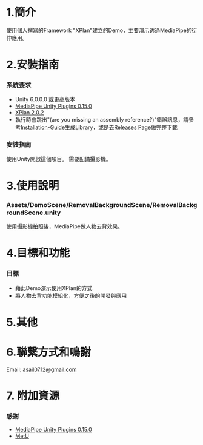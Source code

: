 # 1.簡介
使用個人撰寫的Framework "XPlan"建立的Demo，主要演示透過MediaPipe的衍伸應用。
 
# 2.安裝指南
### 系統要求
- Unity 6.0.0.0 或更高版本
- [MediaPipe Unity Plugins 0.15.0](https://github.com/homuler/MediaPipeUnityPlugin)
- [XPlan 2.0.2](https://github.com/asail0712/XPlanDemo)
- 執行時會跳出"(are you missing an assembly reference?)"錯誤訊息，請參考[Installation-Guide](https://github.com/homuler/MediaPipeUnityPlugin/wiki/Installation-Guide)生成Library，或是去[Releases Page](https://github.com/homuler/MediaPipeUnityPlugin/releases)做完整下載
### 安裝指南
使用Unity開啟這個項目。
需要配備攝影機。
  
# 3.使用說明
### Assets/DemoScene/RemovalBackgroundScene/RemovalBackgroundScene.unity
使用攝影機拍照後，MediaPipe做人物去背效果。
 
# 4.目標和功能
### 目標
- 藉此Demo演示使用XPlan的方式
- 將人物去背功能模組化，方便之後的開發與應用

# 5.其他

# 6.聯繫方式和鳴謝
Email: asail0712@gmail.com

# 7. 附加資源
### 感謝
- [MediaPipe Unity Plugins 0.15.0](https://github.com/homuler/MediaPipeUnityPlugin)
- [MetU](https://github.com/GanniPiece/MetU)
